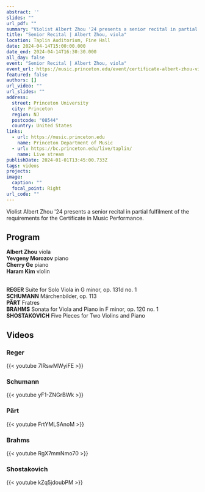 ```yaml
---
abstract: ''
slides: ""
url_pdf: ""
summary: "Violist Albert Zhou '24 presents a senior recital in partial fulfilment of the requirements for the Certificate in Music Performance."
title: "Senior Recital | Albert Zhou, viola"
location: Taplin Auditorium, Fine Hall
date: 2024-04-14T15:00:00.000
date_end: 2024-04-14T16:30:30.000
all_day: false
event: "Senior Recital | Albert Zhou, viola"
event_url: https://music.princeton.edu/event/certificate-albert-zhou-viola/
featured: false
authors: []
url_video: ""
url_slides: ""
address:
  street: Princeton University
  city: Princeton
  region: NJ
  postcode: "08544"
  country: United States
links:
  - url: https://music.princeton.edu
    name: Princeton Department of Music
  - url: https://bc.princeton.edu/live/taplin/
    name: Live stream
publishDate: 2024-01-01T13:45:00.733Z
tags: videos
projects:
image:
  caption: ""
  focal_point: Right
url_code: ""
---
```

Violist Albert Zhou '24 presents a senior recital in partial fulfilment of the requirements for the Certificate in Music Performance.

## Program
**Albert Zhou** viola<br>
**Yevgeny Morozov** piano<br>
**Cherry Ge** piano<br>
**Haram Kim** violin<br><br>

**REGER** Suite for Solo Viola in G minor, op. 131d no. 1<br>
**SCHUMANN** Märchenbilder, op. 113<br>
**PÄRT** Fratres<br>
**BRAHMS** Sonata for Viola and Piano in F minor, op. 120 no. 1<br>
**SHOSTAKOVICH** Five Pieces for Two Violins and Piano

## Videos

### Reger
{{< youtube 7IRswMWyiFE >}}

### Schumann
{{< youtube yF1-ZNGrBWk >}}

### Pärt
{{< youtube FrtYMLSAnoM >}}

### Brahms
{{< youtube RgX7mmNmo70 >}}

### Shostakovich
{{< youtube kZq5jdoubPM >}}

